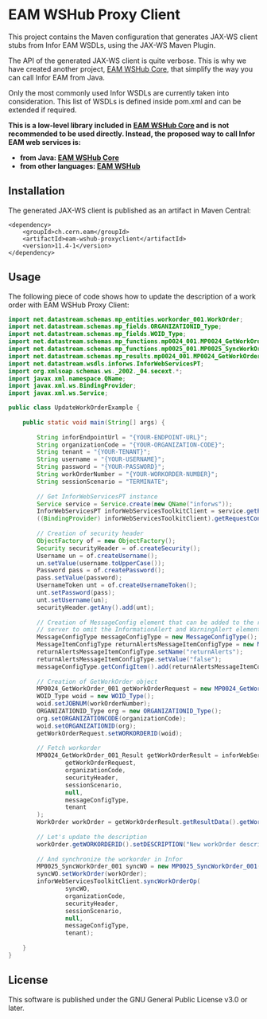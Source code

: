 # EAM WSHub Proxy Client
This project contains the Maven configuration that generates JAX-WS client stubs from Infor EAM WSDLs,
using the JAX-WS Maven Plugin.

The API of the generated JAX-WS client is quite verbose. This is why we have created another project, 
[EAM WSHub Core](https://github.com/cern-eam/eam-wshub-core), that simplify the way you can call Infor EAM from Java.

Only the most commonly used Infor WSDLs are currently taken into consideration. This list of WSDLs is defined inside pom.xml and can be extended if required.

**This is a low-level library included in [EAM WSHub Core](https://github.com/cern-eam/eam-wshub-core) 
and is not recommended to be used directly. Instead, the proposed way to call Infor EAM web services is:**
 - **from Java: [EAM WSHub Core](https://github.com/cern-eam/eam-wshub-core)**
 - **from other languages: [EAM WSHub](https://github.com/cern-eam/eam-wshub)**

## Installation
The generated JAX-WS client is published as an artifact in Maven Central:
```
<dependency>
    <groupId>ch.cern.eam</groupId>
    <artifactId>eam-wshub-proxyclient</artifactId>
    <version>11.4-1</version>
</dependency>
```

## Usage
The following piece of code shows how to update the description of a work order with EAM WSHub Proxy Client:
```java
import net.datastream.schemas.mp_entities.workorder_001.WorkOrder;
import net.datastream.schemas.mp_fields.ORGANIZATIONID_Type;
import net.datastream.schemas.mp_fields.WOID_Type;
import net.datastream.schemas.mp_functions.mp0024_001.MP0024_GetWorkOrder_001;
import net.datastream.schemas.mp_functions.mp0025_001.MP0025_SyncWorkOrder_001;
import net.datastream.schemas.mp_results.mp0024_001.MP0024_GetWorkOrder_001_Result;
import net.datastream.wsdls.inforws.InforWebServicesPT;
import org.xmlsoap.schemas.ws._2002._04.secext.*;
import javax.xml.namespace.QName;
import javax.xml.ws.BindingProvider;
import javax.xml.ws.Service;

public class UpdateWorkOrderExample {
    
    public static void main(String[] args) {
        
        String inforEndpointUrl = "{YOUR-ENDPOINT-URL}";
        String organizationCode = "{YOUR-ORGANIZATION-CODE}";
        String tenant = "{YOUR-TENANT}";
        String username = "{YOUR-USERNAME}";
        String password = "{YOUR-PASSWORD}";
        String workOrderNumber = "{YOUR-WORKORDER-NUMBER}";
        String sessionScenario = "TERMINATE";
        
        // Get InforWebServicesPT instance
        Service service = Service.create(new QName("inforws"));
        InforWebServicesPT inforWebServicesToolkitClient = service.getPort(InforWebServicesPT.class);
        ((BindingProvider) inforWebServicesToolkitClient).getRequestContext().put(BindingProvider.ENDPOINT_ADDRESS_PROPERTY, inforEndpointUrl);
        
        // Creation of security header
        ObjectFactory of = new ObjectFactory();
        Security securityHeader = of.createSecurity();
        Username un = of.createUsername();
        un.setValue(username.toUpperCase());
        Password pass = of.createPassword();
        pass.setValue(password);
        UsernameToken unt = of.createUsernameToken();
        unt.setPassword(pass);
        unt.setUsername(un);
        securityHeader.getAny().add(unt);
        
        // Creation of MessageConfig element that can be added to the request to tell the
        // server to omit the InformationAlert and WarningAlert elements from the response.
        MessageConfigType messageConfigType = new MessageConfigType();
        MessageItemConfigType returnAlertsMessageItemConfigType = new MessageItemConfigType();
        returnAlertsMessageItemConfigType.setName("returnAlerts");
        returnAlertsMessageItemConfigType.setValue("false");
        messageConfigType.getConfigItem().add(returnAlertsMessageItemConfigType);
        
        // Creation of GetWorkOrder object
        MP0024_GetWorkOrder_001 getWorkOrderRequest = new MP0024_GetWorkOrder_001();
        WOID_Type woid = new WOID_Type();
        woid.setJOBNUM(workOrderNumber);
        ORGANIZATIONID_Type org = new ORGANIZATIONID_Type();
        org.setORGANIZATIONCODE(organizationCode);
        woid.setORGANIZATIONID(org);
        getWorkOrderRequest.setWORKORDERID(woid);
        
        // Fetch workorder
        MP0024_GetWorkOrder_001_Result getWorkOrderResult = inforWebServicesToolkitClient.getWorkOrderOp(
                getWorkOrderRequest,
                organizationCode,
                securityHeader,
                sessionScenario,
                null,
                messageConfigType,
                tenant
        );
        WorkOrder workOrder = getWorkOrderResult.getResultData().getWorkOrder();
        
        // Let's update the description
        workOrder.getWORKORDERID().setDESCRIPTION("New workOrder description");
        
        // And synchronize the workorder in Infor
        MP0025_SyncWorkOrder_001 syncWO = new MP0025_SyncWorkOrder_001();
        syncWO.setWorkOrder(workOrder);
        inforWebServicesToolkitClient.syncWorkOrderOp(
                syncWO,
                organizationCode,
                securityHeader,
                sessionScenario,
                null,
                messageConfigType,
                tenant);
        
    }
}
```

## License
This software is published under the GNU General Public License v3.0 or later.
